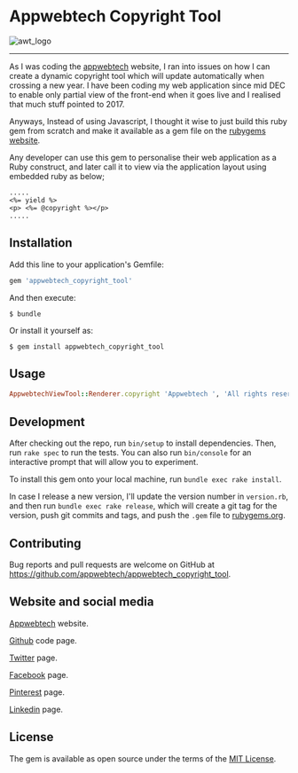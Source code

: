 # Appwebtech Copyright Tool


![awt_logo](https://user-images.githubusercontent.com/13242902/35071392-6d4f09f4-fbd8-11e7-90de-f164b5e634ee.png)
<hr>

As I was coding the [appwebtech](http://theappwebtech.com/) website, I ran into issues on how I can create a dynamic copyright tool which will update automatically when crossing a new year. I have been coding my web application since mid DEC to enable only partial view of the front-end when it goes live and I realised that much stuff pointed to 2017.

Anyways, Instead of using Javascript, I thought it wise to just build this ruby gem from scratch and make it available as a gem file on the [rubygems website](https://rubygems.org/).

Any developer can use this gem to personalise their web application as a Ruby construct, and later call it to view via the application layout using embedded ruby as below; 

```erb
.....
<%= yield %> 
<p> <%= @copyright %></p>
.....
```


## Installation

Add this line to your application's Gemfile:

```ruby
gem 'appwebtech_copyright_tool'
```

And then execute:

    $ bundle

Or install it yourself as:

    $ gem install appwebtech_copyright_tool

## Usage

```ruby
AppwebtechViewTool::Renderer.copyright 'Appwebtech ', 'All rights reserved'
```

## Development

After checking out the repo, run `bin/setup` to install dependencies. Then, run `rake spec` to run the tests. You can also run `bin/console` for an interactive prompt that will allow you to experiment.

To install this gem onto your local machine, run `bundle exec rake install`. 

In case I release a new version, I'll update the version number in `version.rb`, and then run `bundle exec rake release`, which will create a git tag for the version, push git commits and tags, and push the `.gem` file to [rubygems.org](https://rubygems.org). 

## Contributing

Bug reports and pull requests are welcome on GitHub at https://github.com/appwebtech/appwebtech_copyright_tool.

## Website and social media

[Appwebtech](http://www.theappwebtech.com/) website.

[Github](https://github.com/appwebtech) code page.

[Twitter](https://twitter.com/appwebtech) page.

[Facebook](https://www.facebook.com/appwebtech/) page.

[Pinterest](https://it.pinterest.com/appwebtech/) page.

[Linkedin](https://www.linkedin.com/company/appwebtech/) page.




## License


The gem is available as open source under the terms of the [MIT License](https://opensource.org/licenses/MIT).
